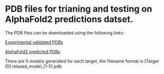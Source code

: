 # PDB files for trianing and testing on AlphaFold2 predictions datset.

 The PDB files can be downloaded using the following links:

 [Experimental validated PDBs](https://drive.google.com/file/d/1H7AI2cYqP5nZYhmNJULxuzrODh6elrYz/view?usp=sharing)

 [AlphaFold2 predicted PDBs](https://drive.google.com/file/d/1E-ktBms7U_frxEXX9SxFnH97zPjIDyVd/view?usp=sharing)
 
There are 5 models generated for each target, the filename format is [Target ID].relaxed_model_[1-5].pdb 
